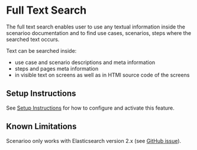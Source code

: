# Full Text Search

The full text search enables user to use any textual information inside the scenarioo documentation and to find use cases, scenarios, steps where the searched text occurs.

Text can be searched inside:
* use case and scenario descriptions and meta information
* steps and pages meta information
* in visible text on screens as well as in HTMl source code of the screens

## Setup Instructions

See [Setup Instructions](setup.md) for how to configure and activate this feature.

## Known Limitations

Scenarioo only works with Elasticsearch version 2.x (see [GitHub issue](https://github.com/scenarioo/scenarioo/issues/616)).